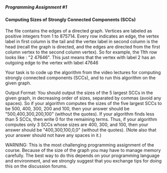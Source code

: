 ##### Programming Assignment #1
#### Computing Sizes of Strongly Connected Components (SCCs)

The file contains the edges of a directed graph.
Vertices are labeled as positive integers from 1 to 875714.
Every row indicates an edge, the vertex label in first column is the tail and
the vertex label in second column is the head
(recall the graph is directed, and the edges are directed from the
first column vertex to the second column vertex).
So for example, the 11th row looks like : "2 47646".
This just means that the vertex with label 2 has an outgoing edge to the vertex with label 47646

Your task is to code up the algorithm from the video lectures for computing
strongly connected components (SCCs), and to run this algorithm on the given graph.

Output Format:
You should output the sizes of the 5 largest SCCs in the given graph,
in decreasing order of sizes, separated by commas (avoid any spaces).
So if your algorithm computes the sizes of the five largest SCCs to be
500, 400, 300, 200 and 100, then your answer should be "500,400,300,200,100" (without the quotes).
If your algorithm finds less than 5 SCCs, then write 0 for the remaining terms.
Thus, if your algorithm computes only 3 SCCs whose sizes are 400, 300, and 100,
then your answer should be "400,300,100,0,0" (without the quotes).
(Note also that your answer should not have any spaces in it.)

WARNING:
This is the most challenging programming assignment of the course.
Because of the size of the graph you may have to manage memory carefully.
The best way to do this depends on your programming language and environment,
and we strongly suggest that you exchange tips for doing this on the discussion forums.
